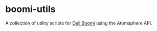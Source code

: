 # boomi-utils
A collection of utility scripts for [Dell Boomi](https://boomi.com/) using the Atomsphere API.
